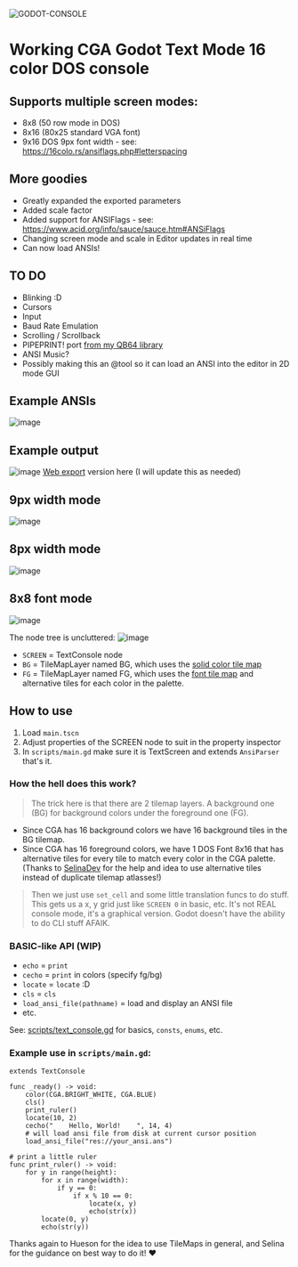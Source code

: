 ![GODOT-CONSOLE](https://github.com/user-attachments/assets/59b55103-8eca-4cd9-a4ae-510aa3072923)

# Working CGA Godot Text Mode 16 color DOS console

## Supports multiple screen modes:
- 8x8 (50 row mode in DOS)
- 8x16 (80x25 standard VGA font)
- 9x16 DOS 9px font width - see: https://16colo.rs/ansiflags.php#letterspacing

## More goodies
- Greatly expanded the exported parameters
- Added scale factor
- Added support for ANSIFlags - see: https://www.acid.org/info/sauce/sauce.htm#ANSiFlags
- Changing screen mode and scale in Editor updates in real time
- Can now load ANSIs!

## TO DO
- Blinking :D
- Cursors
- Input
- Baud Rate Emulation
- Scrolling / Scrollback
- PIPEPRINT! port [from my QB64 library](https://github.com/grymmjack/QB64_GJ_LIB/tree/main/PIPEPRINT)
- ANSI Music?
- Possibly making this an @tool so it can load an ANSI into the editor in 2D mode GUI
  
## Example ANSIs
![image](https://github.com/user-attachments/assets/8fc95678-4b48-4381-95fc-62601e3c90ba)

## Example output
![image](https://github.com/user-attachments/assets/0206398b-f128-4126-b79e-6282e94e4634)
[Web export](https://beta.grymmjack.com/godot-console/) version here (I will update this as needed)

## 9px width mode
![image](https://github.com/user-attachments/assets/100aaba8-c9f1-4dea-862f-747b5003662d)

## 8px width mode
![image](https://github.com/user-attachments/assets/eb57faea-8cc0-42a3-843d-7a73ed1f1282)

## 8x8 font mode
![image](https://github.com/user-attachments/assets/0f8742bc-33a9-4c2a-9025-89df66e9a985)

The node tree is uncluttered:
![image](https://github.com/user-attachments/assets/302db284-6091-4423-a505-7bd8e2df0511)
- `SCREEN` = TextConsole node
- `BG` = TileMapLayer named BG, which uses the [solid color tile map](assets/CGAColors.tres)
- `FG` = TileMapLayer named FG, which uses the [font tile map](assets/DOSFont-CGA.tres) and alternative tiles for each color in the palette.

## How to use
1. Load `main.tscn`
2. Adjust properties of the SCREEN node to suit in the property inspector
3. In `scripts/main.gd` make sure it is TextScreen and extends `AnsiParser` that's it.

### How the hell does this work?
> The trick here is that there are 2 tilemap layers. A background one (BG) for background colors under the foreground one (FG). 
- Since CGA has 16 background colors we have 16 background tiles in the BG tilemap. 
- Since CGA has 16 foreground colors, we have 1 DOS Font 8x16 that has alternative tiles for every tile to match every color in the CGA palette. (Thanks to [SelinaDev](https://github.com/SelinaDev/) for the help and idea to use alternative tiles instead of duplicate tilemap atlasses!)

> Then we just use `set_cell` and some little translation funcs to do stuff. This gets us a x, y grid just like `SCREEN 0` in basic, etc. It's not REAL console mode, it's a graphical version. Godot doesn't have the ability to do CLI stuff AFAIK.

### BASIC-like API (WIP)

- `echo` = `print`
- `cecho` = `print` in colors (specify fg/bg)
- `locate` = `locate` :D
- `cls` = `cls`
- `load_ansi_file(pathname)` = load and display an ANSI file
- etc.

See: [scripts/text_console.gd](scripts/text_console.gd) for basics, `consts`, `enums`, etc.

### Example use in `scripts/main.gd`:
```gdscript
extends TextConsole

func _ready() -> void:
	color(CGA.BRIGHT_WHITE, CGA.BLUE)
	cls()
	print_ruler()
	locate(10, 2)
	cecho("    Hello, World!    ", 14, 4)
	# will load ansi file from disk at current cursor position
	load_ansi_file("res://your_ansi.ans")

# print a little ruler
func print_ruler() -> void:
	for y in range(height):
		for x in range(width):
			if y == 0:
				if x % 10 == 0:
					locate(x, y)
					echo(str(x))
		locate(0, y)
		echo(str(y))
```

Thanks again to Hueson for the idea to use TileMaps in general, and Selina for the guidance on best way to do it! ❤️
